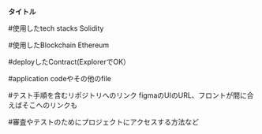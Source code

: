 **タイトル**

#使用したtech stacks
Solidity

#使用したBlockchain
Ethereum

#deployしたContract(ExplorerでOK）


#application codeやその他のfile


#テスト手順を含むリポジトリへのリンク
figmaのUIのURL、フロントが間に合えばそこへのリンクも

#審査やテストのためにプロジェクトにアクセスする方法など
